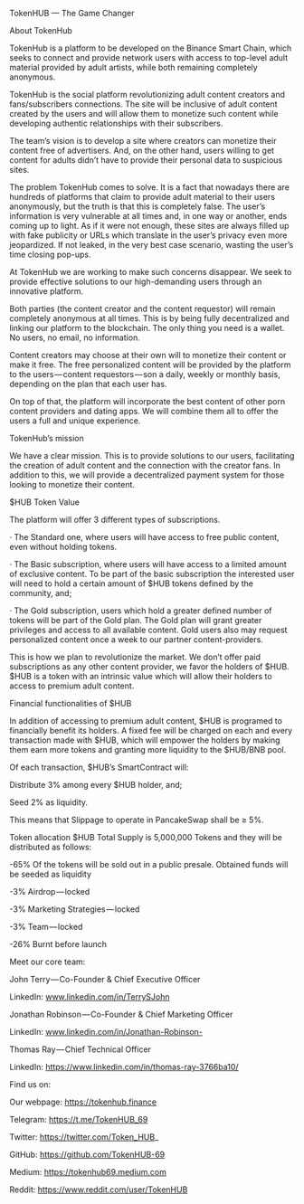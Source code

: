 TokenHUB — The Game Changer

About TokenHub

TokenHub is a platform to be developed on the Binance Smart Chain, which seeks to connect and provide network users with access to top-level adult material provided by adult artists, while both remaining completely anonymous.

TokenHub is the social platform revolutionizing adult content creators and fans/subscribers connections. The site will be inclusive of adult content created by the users and will allow them to monetize such content while developing authentic relationships with their subscribers.

The team’s vision is to develop a site where creators can monetize their content free of advertisers. And, on the other hand, users willing to get content for adults didn’t have to provide their personal data to suspicious sites.

The problem TokenHub comes to solve.
It is a fact that nowadays there are hundreds of platforms that claim to provide adult material to their users anonymously, but the truth is that this is completely false. The user’s information is very vulnerable at all times and, in one way or another, ends coming up to light. As if it were not enough, these sites are always filled up with fake publicity or URLs which translate in the user’s privacy even more jeopardized. If not leaked, in the very best case scenario, wasting the user’s time closing pop-ups.

At TokenHub we are working to make such concerns disappear. We seek to provide effective solutions to our high-demanding users through an innovative platform.

Both parties (the content creator and the content requestor) will remain completely anonymous at all times. This is by being fully decentralized and linking our platform to the blockchain. The only thing you need is a wallet. No users, no email, no information.

Content creators may choose at their own will to monetize their content or make it free. The free personalized content will be provided by the platform to the users — content requestors — son a daily, weekly or monthly basis, depending on the plan that each user has.

On top of that, the platform will incorporate the best content of other porn content providers and dating apps. We will combine them all to offer the users a full and unique experience.

TokenHub’s mission

We have a clear mission. This is to provide solutions to our users, facilitating the creation of adult content and the connection with the creator fans. In addition to this, we will provide a decentralized payment system for those looking to monetize their content.

$HUB Token Value

The platform will offer 3 different types of subscriptions.

· The Standard one, where users will have access to free public content, even without holding tokens.

· The Basic subscription, where users will have access to a limited amount of exclusive content. To be part of the basic subscription the interested user will need to hold a certain amount of $HUB tokens defined by the community, and;

· The Gold subscription, users which hold a greater defined number of tokens will be part of the Gold plan. The Gold plan will grant greater privileges and access to all available content. Gold users also may request personalized content once a week to our partner content-providers.

This is how we plan to revolutionize the market. We don’t offer paid subscriptions as any other content provider, we favor the holders of $HUB. $HUB is a token with an intrinsic value which will allow their holders to access to premium adult content.

Financial functionalities of $HUB

In addition of accessing to premium adult content, $HUB is programed to financially benefit its holders. A fixed fee will be charged on each and every transaction made with $HUB, which will empower the holders by making them earn more tokens and granting more liquidity to the $HUB/BNB pool.

Of each transaction, $HUB’s SmartContract will:

Distribute 3% among every $HUB holder, and;

Seed 2% as liquidity.

This means that Slippage to operate in PancakeSwap shall be ≥ 5%.

Token allocation
$HUB Total Supply is 5,000,000 Tokens and they will be distributed as follows:

-65% Of the tokens will be sold out in a public presale. Obtained funds will be seeded as liquidity

-3% Airdrop — locked

-3% Marketing Strategies — locked

-3% Team — locked

-26% Burnt before launch

Meet our core team:


John Terry — Co-Founder & Chief Executive Officer

LinkedIn: www.linkedin.com/in/TerrySJohn

Jonathan Robinson — Co-Founder & Chief Marketing Officer

LinkedIn: www.linkedin.com/in/Jonathan-Robinson-

Thomas Ray — Chief Technical Officer

LinkedIn: https://www.linkedin.com/in/thomas-ray-3766ba10/

Find us on:


Our webpage: https://tokenhub.finance

Telegram: https://t.me/TokenHUB_69

Twitter: https://twitter.com/Token_HUB_

GitHub: https://github.com/TokenHUB-69

Medium: https://tokenhub69.medium.com

Reddit: https://www.reddit.com/user/TokenHUB
